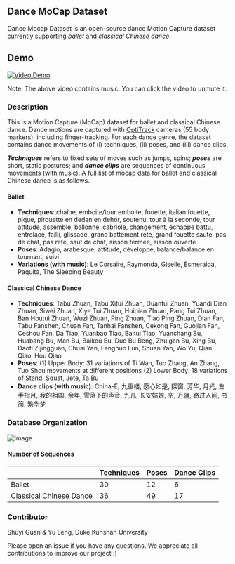 ## Dance MoCap Dataset
Dance Mocap Dataset is an open-source dance Motion Capture dataset currently supporting *ballet* and *classical Chinese dance*.

## Demo

[![Video Demo](https://i.ytimg.com/vi/mXhNOLjIx7w/hqdefault.jpg?sqp=-oaymwEbCKgBEF5IVfKriqkDDggBFQAAiEIYAXABwAEG\u0026rs=AOn4CLBoZ5uc1BeHcVTXernDyvPsvDzvSg)](http://www.youtube.com/watch?v=mXhNOLjIx7w "Video Demo")

Note: The above video contains music. You can click the video to unmute it.

### Description
This is a Motion Capture (MoCap) dataset for ballet and classical Chinese dance. Dance motions are captured with [OptiTrack](https://optitrack.com/) cameras (55 body markers), including finger-tracking. For each dance genre, the dataset contains dance movements of (i) techniques, (ii) poses, and (iii) dance clips. 

***Techniques*** refers to fixed sets of moves such as jumps, spins; ***poses*** are short, static postures; and ***dance clips*** are sequences of continuous movements (with music). A full list of mocap data for ballet and classical Chinese dance is as follows.

#### Ballet
* **Techniques**: chaîne, emboite/tour emboite, fouette, italian fouette, pique, pirouette en dedan en dehor, soutenu, tour à la seconde, tour attitude, assemble, ballonne, cabriole, changement, échappe battu, entrelace, failli, glissade, grand battement rete, grand fouette saute, pas de chat, pas rete, saut de chat, sisson fermée, sisson ouverte
* **Poses**: Adagio, arabesque, attitude, développe, balance/balance en tournant, suivi
* **Variations (with music)**: Le Corsaire, Raymonda, Giselle, Esmeralda, Paquita, The Sleeping Beauty

#### Classical Chinese Dance
* **Techniques**: Tabu Zhuan, Tabu Xitui Zhuan, Duantui Zhuan, Yuandi Dian Zhuan, Siwei Zhuan, Xiye Tui Zhuan, Huibian Zhuan, Pang Tui Zhuan, Ban Houtui Zhuan, Wuzi Zhuan, Ping Zhuan, Tiao Ping Zhuan, Dian Fan, Tabu Fanshen, Chuan Fan, Tanhai Fanshen, Cekong Fan, Guojian Fan, Ceshou Fan, Da Tiao, Yuanbao Tiao, Baitui Tiao, Yuanchang Bu, Huabang Bu, Man Bu, Baikou Bu, Duo Bu Beng, Zhuigan Bu, Xing Bu, Daoti Zijingguan, Chuai Yan, Fenghuo Lun, Shuan Yao, Wo Yu, Qian Qiao, Hou Qiao
* **Poses**: (1) Upper Body: 31 variations of Ti Wan, Tuo Zhang, An Zhang, Tuo Shou movements at different positions (2) Lower Body: 18 variations of Stand, Squat, Jete, Ta Bu
* **Dance clips (with music)**: China-E, 九重楼, 愿心如是, 探窗, 芳华, 月光, 左手指月, 我的祖国, 余年, 雪落下的声音, 九儿, 长安姑娘, 空, 万疆, 路过人间, 书简, 繁华梦


### Database Organization
 
 ![Image](<img width="199" alt="WechatIMG3429" src="https://user-images.githubusercontent.com/52643276/161921014-47819605-6b6c-48d0-8306-924b85d7c27c.png">)
 
#### Number of Sequences 
|       | Techniques | Poses | Dance Clips |
| ----------- | ----------- | ----------- | ----------- |
| Ballet      |  30  |  12 |  6  |
| Classical Chinese Dance  |  36  |  49  |  17  |

### Contributor
Shuyi Guan & Yu Leng, Duke Kunshan University

Please open an issue if you have any questions. We appreciate all contributions to improve our project :)
